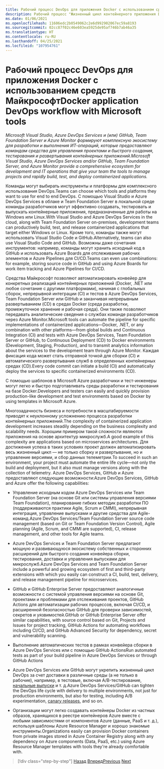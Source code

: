 ```yaml
---
title: Рабочий процесс DevOps для приложения Docker с использованием средств Майкрософт
description: Рабочий процесс "Жизненный цикл контейнерного приложения Docker на основе платформы и средств Майкрософт" с использованием средств Майкрософт
ms.date: 01/06/2021
ms.openlocfilehash: 11606edc2b0549062c2e6d992902067ec59a8193
ms.sourcegitcommit: 02cc87f02c46e603ea5925de95af746b7ab46a35
ms.translationtype: HT
ms.contentlocale: ru-RU
ms.lasthandoff: 04/25/2021
ms.locfileid: "107954761"
---
```

# <a name="docker-application-devops-workflow-with-microsoft-tools"></a><span data-ttu-id="ba1ec-103">Рабочий процесс DevOps для приложения Docker с использованием средств Майкрософт</span><span class="sxs-lookup"><span data-stu-id="ba1ec-103">Docker application DevOps workflow with Microsoft tools</span></span>

<span data-ttu-id="ba1ec-104">*Microsoft Visual Studio, Azure DevOps Services и (или) GitHub, Team Foundation Server и Azure Monitor формируют комплексную экосистему для разработки и выполнения ИТ-операций, которые предоставляют командам средства для управления проектами и быстрого создания, тестирования и развертывания контейнерных приложений.*</span><span class="sxs-lookup"><span data-stu-id="ba1ec-104">*Microsoft Visual Studio, Azure DevOps Services and/or GitHub, Team Foundation Server, and Azure Monitor provide a comprehensive ecosystem for development and IT operations that give your team the tools to manage projects and rapidly build, test, and deploy containerized applications.*</span></span>

<span data-ttu-id="ba1ec-105">Команды могут выбирать инструменты и платформы для комплексного использования DevOps.</span><span class="sxs-lookup"><span data-stu-id="ba1ec-105">Teams can choose which tools and platforms they want to use for end to end DevOps.</span></span> <span data-ttu-id="ba1ec-106">С помощью Visual Studio и Azure DevOps Services в облаке и Team Foundation Server в локальной среде команды разработчиков могут эффективно создавать, тестировать и выпускать контейнерные приложения, предназначенные для работы на Windows или Linux.</span><span class="sxs-lookup"><span data-stu-id="ba1ec-106">With Visual Studio and Azure DevOps Services in the cloud, along with Team Foundation Server on-premises, development teams can productively build, test, and release containerized applications that target either Windows or Linux.</span></span> <span data-ttu-id="ba1ec-107">Кроме того, команды также могут использовать Visual Studio Code и GitHub.</span><span class="sxs-lookup"><span data-stu-id="ba1ec-107">Alternatively, teams can also use Visual Studio Code and GitHub.</span></span> <span data-ttu-id="ba1ec-108">Возможны даже сочетания инструментов: например, команды могут хранить исходный код в GitHub и использовать Azure Boards для отслеживания рабочих элементов и Azure Pipelines для CI/CD.</span><span class="sxs-lookup"><span data-stu-id="ba1ec-108">Teams can even use combinations: for example, storing source code in GitHub and using Azure Boards for work item tracking and Azure Pipelines for CI/CD.</span></span>

<span data-ttu-id="ba1ec-109">Средства Майкрософт позволяют автоматизировать конвейер для конкретных реализаций контейнерных приложений (Docker, .NET или любое сочетание с другими платформами), начиная с глобальных сборок, непрерывной интеграции (CI) и тестов в Azure DevOps Services, Team Foundation Server или GitHub и заканчивая непрерывным развертыванием (CD) в средах Docker (среда разработки, промежуточное хранение и рабочая среда). Они также позволяют передавать аналитические сведения о службах команде разработчиков через Azure Monitor.</span><span class="sxs-lookup"><span data-stu-id="ba1ec-109">Microsoft tools can automate the pipeline for specific implementations of containerized applications—Docker, .NET, or any combination with other platforms—from global builds and Continuous Integration (CI) and tests with Azure DevOps Services, Team Foundation Server or GitHub, to Continuous Deployment (CD) to Docker environments (Development, Staging, Production), and to transmit analytics information about the services to the development team through Azure Monitor.</span></span> <span data-ttu-id="ba1ec-110">Каждая фиксация кода может стать отправной точкой для сборки (CI) и автоматического развертывания служб в определенных контейнерных средах (CD).</span><span class="sxs-lookup"><span data-stu-id="ba1ec-110">Every code commit can initiate a build (CI) and automatically deploy the services to specific containerized environments (CD).</span></span>

<span data-ttu-id="ba1ec-111">С помощью шаблонов в Microsoft Azure разработчики и тест-инженеры могут легко и быстро подготавливать среды разработки и тестирования на базе Docker.</span><span class="sxs-lookup"><span data-stu-id="ba1ec-111">Developers and testers can easily and quickly provision production-like development and test environments based on Docker by using templates in Microsoft Azure.</span></span>

<span data-ttu-id="ba1ec-112">Многозадачность бизнеса и потребности в масштабируемости приводят к неуклонному усложнению процесса разработки контейнерных приложений.</span><span class="sxs-lookup"><span data-stu-id="ba1ec-112">The complexity of containerized application development increases steadily depending on the business complexity and scalability needs.</span></span> <span data-ttu-id="ba1ec-113">Хорошим примером такой сложности являются приложения на основе архитектур микрослужб.</span><span class="sxs-lookup"><span data-stu-id="ba1ec-113">A good example of this complexity are applications based on microservices architectures.</span></span> <span data-ttu-id="ba1ec-114">Для достижения успеха в таких условиях проект должен автоматизировать весь жизненный цикл — не только сборку и развертывание, но и управление версиями, и сбор данных телеметрии.</span><span class="sxs-lookup"><span data-stu-id="ba1ec-114">To succeed in such an environment, your project must automate the entire life cycle—not only the build and deployment, but it also must manage versions along with the collection of telemetry.</span></span> <span data-ttu-id="ba1ec-115">Azure DevOps Services, GitHub и Azure предоставляют следующие возможности:</span><span class="sxs-lookup"><span data-stu-id="ba1ec-115">Azure DevOps Services, GitHub and Azure offer the following capabilities:</span></span>

- <span data-ttu-id="ba1ec-116">Управление исходным кодом Azure DevOps Services или Team Foundation Server (на основе Git или системы управления версиями Team Foundation), планирование гибких методик разработки ПО (поддерживаются практики Agile, Scrum и CMMI), непрерывная интеграция, управление выпусками и другие средства для Agile-команд.</span><span class="sxs-lookup"><span data-stu-id="ba1ec-116">Azure DevOps Services/Team Foundation Server source code management (based on Git or Team Foundation Version Control), Agile planning (Agile, Scrum, and CMMI are supported), CI, release management, and other tools for Agile teams.</span></span>

- <span data-ttu-id="ba1ec-117">Azure DevOps Services и Team Foundation Server предлагают мощную и развивающуюся экосистему собственных и сторонних расширений для быстрого создания конвейера сборки, тестирования, доставки и управления выпусками для микрослужб.</span><span class="sxs-lookup"><span data-stu-id="ba1ec-117">Azure DevOps Services and Team Foundation Server include a powerful and growing ecosystem of first and third-party extensions with which you easily can construct a CI, build, test, delivery, and release management pipeline for microservices.</span></span>

- <span data-ttu-id="ba1ec-118">GitHub и GitHub Enterprise Server предоставляют аналогичные возможности с системой управления версиями на основе Git, проектами и проблемами для отслеживания проектов, GitHub Actions для автоматизации рабочих процессов, включая CI/CD, и расширенной безопасностью GitHub для проверки зависимостей, секретов и уязвимостей.</span><span class="sxs-lookup"><span data-stu-id="ba1ec-118">GitHub or GitHub Enterprise Server offer similar capabilities, with source control based on Git, Projects and Issues for project tracking, GitHub Actions for automating workflows including CI/CD, and GitHub Advanced Security for dependency, secret and vulnerability scanning.</span></span>

- <span data-ttu-id="ba1ec-119">Выполнение автоматических тестов в рамках конвейера сборки в Azure DevOps Services или с помощью GitHub Actions</span><span class="sxs-lookup"><span data-stu-id="ba1ec-119">Run automated tests as part of your build pipeline in Azure DevOps Services or through GitHub Actions</span></span>

- <span data-ttu-id="ba1ec-120">Azure DevOps Services или GitHub могут укрепить жизненный цикл DevOps за счет доставки в различные среды (а не только в рабочие), например, в тестовые, включая A/B-тестирование, [начальные выпуски](https://martinfowler.com/bliki/CanaryRelease.html) и т. д.</span><span class="sxs-lookup"><span data-stu-id="ba1ec-120">Azure DevOps Services/GitHub can tighten the DevOps life cycle with delivery to multiple environments, not just for production environments, but also for testing, including A/B experimentation, [canary releases](https://martinfowler.com/bliki/CanaryRelease.html), and so on.</span></span>

- <span data-ttu-id="ba1ec-121">Организации могут легко создавать контейнеры Docker из частных образов, хранящихся в реестре контейнеров Azure вместе с любыми зависимостями от компонентов Azure (данные, PaaS и т. д.), используя шаблоны Azure Resource Manager и хорошо знакомые инструменты.</span><span class="sxs-lookup"><span data-stu-id="ba1ec-121">Organizations easily can provision Docker containers from private images stored in Azure Container Registry along with any dependency on Azure components (Data, PaaS, etc.) using Azure Resource Manager templates with tools they're already comfortable with.</span></span>

>[!div class="step-by-step"]
><span data-ttu-id="ba1ec-122">[Назад](../design-develop-containerized-apps/build-aspnet-core-applications-linux-containers-aks-kubernetes.md)
>[Вперед](docker-application-outer-loop-devops-workflow.md)</span><span class="sxs-lookup"><span data-stu-id="ba1ec-122">[Previous](../design-develop-containerized-apps/build-aspnet-core-applications-linux-containers-aks-kubernetes.md)
[Next](docker-application-outer-loop-devops-workflow.md)</span></span>
